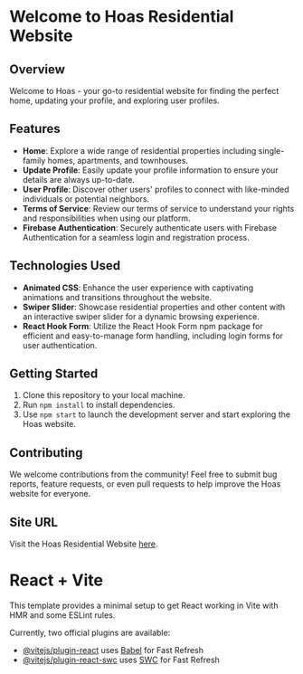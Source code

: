 # Welcome to Hoas Residential Website

## Overview
Welcome to Hoas - your go-to residential website for finding the perfect home, updating your profile, and exploring user profiles.

## Features
- **Home**: Explore a wide range of residential properties including single-family homes, apartments, and townhouses.
- **Update Profile**: Easily update your profile information to ensure your details are always up-to-date.
- **User Profile**: Discover other users' profiles to connect with like-minded individuals or potential neighbors.
- **Terms of Service**: Review our terms of service to understand your rights and responsibilities when using our platform.
- **Firebase Authentication**: Securely authenticate users with Firebase Authentication for a seamless login and registration process.

## Technologies Used
- **Animated CSS**: Enhance the user experience with captivating animations and transitions throughout the website.
- **Swiper Slider**: Showcase residential properties and other content with an interactive swiper slider for a dynamic browsing experience.
- **React Hook Form**: Utilize the React Hook Form npm package for efficient and easy-to-manage form handling, including login forms for user authentication.

## Getting Started
1. Clone this repository to your local machine.
2. Run `npm install` to install dependencies.
3. Use `npm start` to launch the development server and start exploring the Hoas website.

## Contributing
We welcome contributions from the community! Feel free to submit bug reports, feature requests, or even pull requests to help improve the Hoas website for everyone.

## Site URL
Visit the Hoas Residential Website [here](hoas-residential.web.app).











# React + Vite

This template provides a minimal setup to get React working in Vite with HMR and some ESLint rules.

Currently, two official plugins are available:

- [@vitejs/plugin-react](https://github.com/vitejs/vite-plugin-react/blob/main/packages/plugin-react/README.md) uses [Babel](https://babeljs.io/) for Fast Refresh
- [@vitejs/plugin-react-swc](https://github.com/vitejs/vite-plugin-react-swc) uses [SWC](https://swc.rs/) for Fast Refresh
